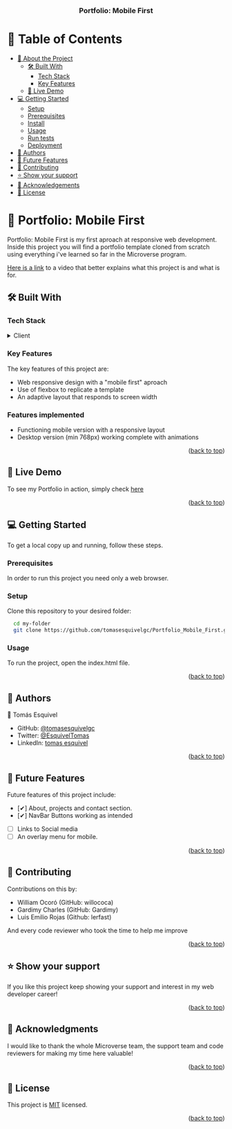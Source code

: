 <a name="readme-top"></a>

<div align="center">

  <br/>

  <h3><b>Portfolio: Mobile First</b></h3>

</div>

<!-- TABLE OF CONTENTS -->

# 📗 Table of Contents

- [📖 About the Project](#about-project)
  - [🛠 Built With](#built-with)
    - [Tech Stack](#tech-stack)
    - [Key Features](#key-features)
  - [🚀 Live Demo](#live-demo)
- [💻 Getting Started](#getting-started)
  - [Setup](#setup)
  - [Prerequisites](#prerequisites)
  - [Install](#install)
  - [Usage](#usage)
  - [Run tests](#run-tests)
  - [Deployment](#triangular_flag_on_post-deployment)
- [👥 Authors](#authors)
- [🔭 Future Features](#future-features)
- [🤝 Contributing](#contributing)
- [⭐️ Show your support](#support)
- [🙏 Acknowledgements](#acknowledgements)
- [📝 License](#license)

<!-- PROJECT DESCRIPTION -->

# 📖 Portfolio: Mobile First <a name="about-project"></a>

Portfolio: Mobile First is my first aproach at responsive web development.
Inside this project you will find a portfolio template cloned from scratch using
everything i've learned so far in the Microverse program.

[Here is a link](https://www.loom.com/share/4b5eb245644743fe9bf6854053f717ed) to a video that better explains what this project is and what is for.

## 🛠 Built With <a name="built-with"></a>

### Tech Stack <a name="tech-stack"></a>

<details>
  <summary>Client</summary>
  <ul>
    <li><a href="https://html.com">HTML</a></li>
    <li><a href="https://html.com">CSS</a></li>
    <li><a href="https://html.com">Linters</a></li>
  </ul>
</details>

<!-- Features -->

### Key Features <a name="key-features"></a>

The key features of this project are:

- Web responsive design with a "mobile first" aproach
- Use of flexbox to replicate a template
- An adaptive layout that responds to screen width

### Features implemented

- Functioning mobile version with a responsive layout
- Desktop version (min 768px) working complete with animations

<p align="right">(<a href="#readme-top">back to top</a>)</p>

<!-- LIVE DEMO -->

## 🚀 Live Demo <a name="live-demo"></a>

To see my Portfolio in action, simply check [here](https://tomasesquivelgc.github.io)

<p align="right">(<a href="#readme-top">back to top</a>)</p>

<!-- GETTING STARTED -->

## 💻 Getting Started <a name="getting-started"></a>

To get a local copy up and running, follow these steps.

### Prerequisites

In order to run this project you need only a web browser.

### Setup

Clone this repository to your desired folder:

```sh
  cd my-folder
  git clone https://github.com/tomasesquivelgc/Portfolio_Mobile_First.git
```

### Usage

To run the project, open the index.html file.

<p align="right">(<a href="#readme-top">back to top</a>)</p>

<!-- AUTHORS -->

## 👥 Authors <a name="authors"></a>

👤 Tomás Esquivel

- GitHub: [@tomasesquivelgc](https://github.com/tomasesquivelgc)
- Twitter: [@EsquivelTomas](https://twitter.com/EsquivelTomas)
- LinkedIn: [tomas esquivel](https://www.linkedin.com/in/tomas-esquivel-b2160568/)

<p align="right">(<a href="#readme-top">back to top</a>)</p>

<!-- FUTURE FEATURES -->

## 🔭 Future Features <a name="future-features"></a>

Future features of this project include:

- [✔] About, projects and contact section.
- [✔] NavBar Buttons working as intended
- [ ] Links to Social media
- [ ] An overlay menu for mobile.

<p align="right">(<a href="#readme-top">back to top</a>)</p>

<!-- CONTRIBUTING -->

## 🤝 Contributing <a name="contributing"></a>

Contributions on this by:
 - William Ocoró (GitHub: willococa)
 - Gardimy Charles (GitHub: Gardimy)
 - Luis Emilio Rojas (Github: lerfast)

And every code reviewer who took the time to help me improve

<p align="right">(<a href="#readme-top">back to top</a>)</p>

<!-- SUPPORT -->

## ⭐️ Show your support <a name="support"></a>

If you like this project keep showing your support and interest in my web developer career!

<p align="right">(<a href="#readme-top">back to top</a>)</p>

<!-- ACKNOWLEDGEMENTS -->

## 🙏 Acknowledgments <a name="acknowledgements"></a>

I would like to thank the whole Microverse team, the support team and code reviewers for making my time here valuable!

<p align="right">(<a href="#readme-top">back to top</a>)</p>


<!-- LICENSE -->

## 📝 License <a name="license"></a>

This project is [MIT](.LICENSE) licensed.

<p align="right">(<a href="#readme-top">back to top</a>)</p>
